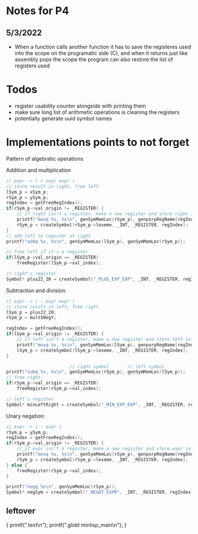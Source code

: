 # Notes for P4
## 5/3/2022
* When a function calls another function it has to save the registeres used into the scope on the programatic side (C), and when it returns just like assembly pops the scope the program can also restore the list of registers used

# Todos
* register usability counter alongside with printing them
* make sure long list of arithmetic operations is cleaning the registers
* potentially generate uuid symbol names

# Implementations points to not forget
Pattern of algebratic operations

Addition and multiplication
```c++
// expr -> ( + expr expr )
// store result in right, free left
lSym_p = xSym_p;
rSym_p = ySym_p;
regIndex = getFreeRegIndex();
if(rSym_p->val_origin != _REGISTER) {
    // if right isn't a register, make a new register and store right in it
    printf("movq %s, %s\n", genSymMemLoc(rSym_p), genpurpRegName[regIndex]);
    rSym_p = createSymbol(rSym_p->lexeme, _INT, _REGISTER, regIndex);
}
// add left to register at right
printf("addq %s, %s\n", genSymMemLoc(lSym_p), genSymMemLoc(rSym_p));

// free left if it's a register
if(lSym_p->val_origin == _REGISTER)
    freeRegister(lSym_p->val_index);

// right's register
Symbol* plus22_20 = createSymbol("_PLUS_EXP_EXP", _INT, _REGISTER, regIndex);
```

Subtraction and division:
```c++
// expr -> ( - expr expr )
// store result in left, free right
lSym_p = plus22_20;
rSym_p = mult5NegY;

regIndex = getFreeRegIndex();
if(lSym_p->val_origin != _REGISTER) {
    // if left isn't a register, make a new register and store left in it
    printf("movq %s, %s\n", genSymMemLoc(lSym_p), genpurpRegName[regIndex]);
    lSym_p = createSymbol(lSym_p->lexeme, _INT, _REGISTER, regIndex);
}

                        // right symbol       // left symbol
printf("subq %s, %s\n", genSymMemLoc(rSym_p), genSymMemLoc(lSym_p));
// free right
if(rSym_p->val_origin == _REGISTER)
    freeRegister(rSym_p->val_index);

// left's register
Symbol* minLeftRight = createSymbol("_MIN_EXP_EXP", _INT, _REGISTER, regIndex);
```

Unary negation:
```c++
// expr -> ( - expr )
rSym_p = ySym_p;
regIndex = getFreeRegIndex();
if(rSym_p->val_origin != _REGISTER) {
    // if expr isn't a register, make a new register and store expr in it
    printf("movq %s, %s\n", genSymMemLoc(rSym_p), genpurpRegName[regIndex]);
    rSym_p = createSymbol(rSym_p->lexeme, _INT, _REGISTER, regIndex);
} else {
    freeRegister(rSym_p->val_index);
}

printf("negq %s\n", genSymMemLoc(rSym_p));
Symbol* negSym = createSymbol("_NEGAT_EXPR", _INT, _REGISTER, regIndex);
```

## leftover

{
    printf(".text\n");
    printf(".globl minlisp_main\n");
}